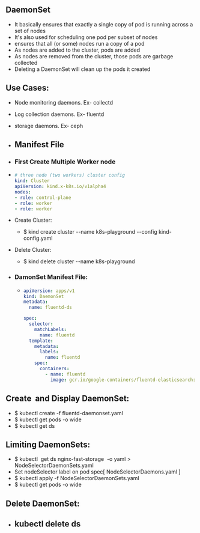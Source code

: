 ## DaemonSet


- It basically ensures that exactly a single copy of pod is running across a set of nodes 
- It's also used for scheduling one pod per subset of nodes
- ensures that all (or some) nodes run a copy of a pod
- As nodes are added to the cluster, pods are added
- As nodes are removed from the cluster, those pods are garbage collected
- Deleting a DaemonSet will clean up the pods it created

## Use Cases:


- Node monitoring daemons. Ex- collectd
- Log collection daemons. Ex- fluentd
- storage daemons. Ex- ceph


- ## Manifest File


- ### First Create Multiple Worker node
- ```yaml
  # three node (two workers) cluster config
  kind: Cluster
  apiVersion: kind.x-k8s.io/v1alpha4
  nodes:
  - role: control-plane
  - role: worker
  - role: worker
  
  ```
- Create Cluster:

    - $ kind create cluster --name k8s-playground --config kind-config.yaml

- Delete Cluster:

    - $ kind delete cluster --name k8s-playground


- ### DamonSet Manifest File:

    - 
      ```yaml
      apiVersion: apps/v1
      kind: DaemonSet
      metadata:
        name: fluentd-ds
      
      spec:
        selector:
          matchLabels:
            name: fluentd
        template:
          metadata:
            labels:
              name: fluentd
          spec:
            containers:
              - name: fluentd
                image: gcr.io/google-containers/fluentd-elasticsearch:1.20
      
      ```

## Create  and Display DaemonSet:


- $ kubectl create -f fluentd-daemonset.yaml
- $ kubectl get pods -o wide
- $ kubectl get ds


## Limiting DaemonSets:


- $ kubectl  get ds nginx-fast-storage  -o yaml > NodeSelectorDaemonSets.yaml
- Set nodeSelector label on pod spec\[ NodeSelectorDaemons.yaml ]
- $ kubectl apply -f NodeSelectorDaemonSets.yaml 
- $ kubectl get pods -o wide


## Delete DaemonSet:
- ## kubectl delete ds <daemonsetName>
